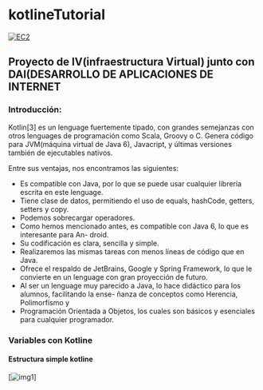 # kotlineTutorial

[![EC2](https://www.dropbox.com/s/st4etj28pyu11lb/aws-ec2_logo_small.jpg?dl=1)](http://ec2-52-11-219-71.us-west-2.compute.amazonaws.com)


## **Proyecto de IV(infraestructura Virtual) junto con DAI(DESARROLLO DE APLICACIONES DE INTERNET** ##

### Introducción: ###
Kotlin[3] es un lenguage fuertemente tipado, con grandes semejanzas con otros lenguages de
programación como Scala, Groovy o C. Genera código para JVM(máquina virtual de Java
6), Javacript, y últimas versiones también de ejecutables nativos.


Entre sus ventajas, nos encontramos las siguientes:
- Es compatible con Java, por lo que se puede usar cualquier librería escrita en este lenguage.
- Tiene clase de datos, permitiendo el uso de equals, hashCode, getters, setters y copy.
- Podemos sobrecargar operadores.
- Como hemos mencionado antes, es compatible con Java 6, lo que es interesante para An-
droid.
- Su codificación es clara, sencilla y simple.
- Realizaremos las mismas tareas con menos líneas
de código que en Java.
- Ofrece el respaldo de JetBrains, Google y Spring Framework, lo que le convierte en un
lenguage con gran proyección de futuro.
- Al ser un lenguage muy parecido a Java, lo hace didáctico para los alumnos, facilitando la ense-
ñanza de conceptos como Herencia, Polimorfismo y
- Programación Orientada a Objetos,
los cuales son básicos y esenciales para cualquier programador.


### Variables con Kotline

#### Estructura simple kotline

[![img1]()]
